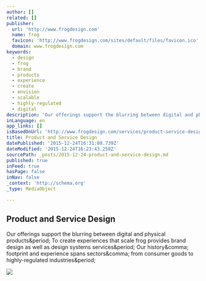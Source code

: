 ```yaml
---
author: []
related: []
publisher:
  url: 'http://www.frogdesign.com'
  name: frog
  favicon: 'http://www.frogdesign.com/sites/default/files/favicon.ico'
  domain: www.frogdesign.com
keywords:
  - design
  - frog
  - brand
  - products
  - experience
  - create
  - envision
  - scalable
  - highly-regulated
  - digital
description: 'Our offerings support the blurring between digital and physical products. To create experiences that scale frog provides brand design as well as design systems services. Our history, footprint and experience spans sectors, from consumer goods to highly-regulated industries.'
inLanguage: en
app_links: []
isBasedOnUrl: 'http://www.frogdesign.com/services/product-service-design.html'
title: Product and Service Design
datePublished: '2015-12-24T16:31:08.739Z'
dateModified: '2015-12-24T16:23:43.258Z'
sourcePath: _posts/2015-12-24-product-and-service-design.md
published: true
inFeed: true
hasPage: false
inNav: false
_context: 'http://schema.org'
_type: MediaObject

---
```

<article style=""><h1>Product and Service Design</h1><p>Our offerings support the blurring between digital and physical products&amp;period; To create experiences that scale frog provides brand design as well as design systems services&amp;period; Our history&amp;comma; footprint and experience spans sectors&amp;comma; from consumer goods to highly-regulated industries&amp;period;</p><img src="http://www.frogdesign.com/sites/default/files/services-hero-product-service-design.jpg" /></article>